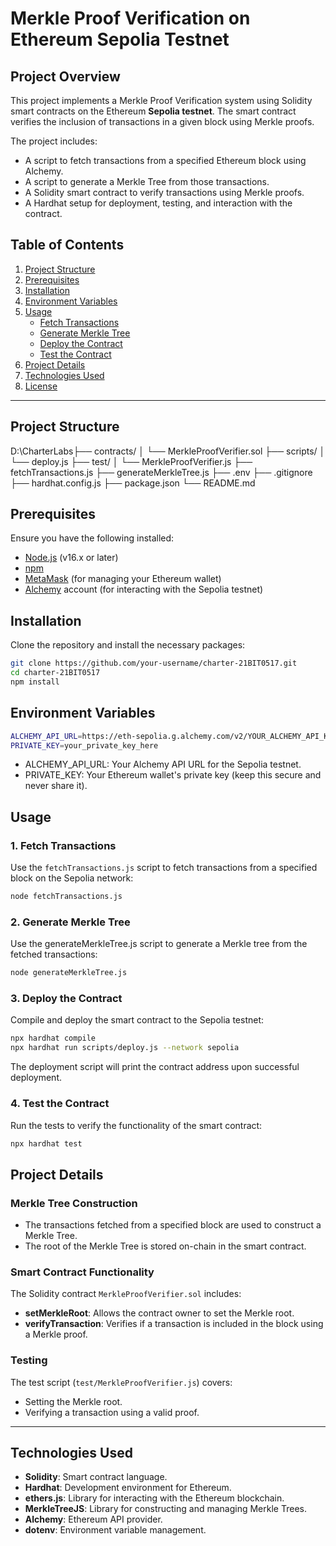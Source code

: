 # **Merkle Proof Verification on Ethereum Sepolia Testnet**

## **Project Overview**

This project implements a Merkle Proof Verification system using Solidity smart contracts on the Ethereum **Sepolia testnet**. The smart contract verifies the inclusion of transactions in a given block using Merkle proofs.

The project includes:

- A script to fetch transactions from a specified Ethereum block using Alchemy.
- A script to generate a Merkle Tree from those transactions.
- A Solidity smart contract to verify transactions using Merkle proofs.
- A Hardhat setup for deployment, testing, and interaction with the contract.

## **Table of Contents**

1. [Project Structure](#project-structure)
2. [Prerequisites](#prerequisites)
3. [Installation](#installation)
4. [Environment Variables](#environment-variables)
5. [Usage](#usage)
   - [Fetch Transactions](#fetch-transactions)
   - [Generate Merkle Tree](#generate-merkle-tree)
   - [Deploy the Contract](#deploy-the-contract)
   - [Test the Contract](#test-the-contract)
6. [Project Details](#project-details)
7. [Technologies Used](#technologies-used)
8. [License](#license)

---

## **Project Structure**

D:\CharterLabs├── contracts/
│ └── MerkleProofVerifier.sol
├── scripts/
│ └── deploy.js
├── test/
│ └── MerkleProofVerifier.js
├── fetchTransactions.js
├── generateMerkleTree.js
├── .env
├── .gitignore
├── hardhat.config.js
├── package.json
└── README.md

## **Prerequisites**

Ensure you have the following installed:

- [Node.js](https://nodejs.org/) (v16.x or later)
- [npm](https://www.npmjs.com/)
- [MetaMask](https://metamask.io/) (for managing your Ethereum wallet)
- [Alchemy](https://alchemy.com/) account (for interacting with the Sepolia testnet)

## **Installation**

Clone the repository and install the necessary packages:

```bash
git clone https://github.com/your-username/charter-21BIT0517.git
cd charter-21BIT0517
npm install
```

## **Environment Variables**

```bash
ALCHEMY_API_URL=https://eth-sepolia.g.alchemy.com/v2/YOUR_ALCHEMY_API_KEY
PRIVATE_KEY=your_private_key_here
```

- ALCHEMY_API_URL: Your Alchemy API URL for the Sepolia testnet.
- PRIVATE_KEY: Your Ethereum wallet's private key (keep this secure and never share it).

## **Usage**

### **1. Fetch Transactions**

Use the `fetchTransactions.js` script to fetch transactions from a specified block on the Sepolia network:

```bash
node fetchTransactions.js
```

### **2. Generate Merkle Tree**

Use the generateMerkleTree.js script to generate a Merkle tree from the fetched transactions:

```bash
node generateMerkleTree.js
```

### **3. Deploy the Contract**

Compile and deploy the smart contract to the Sepolia testnet:

```bash
npx hardhat compile
npx hardhat run scripts/deploy.js --network sepolia
```

The deployment script will print the contract address upon successful deployment.

### **4. Test the Contract**

Run the tests to verify the functionality of the smart contract:

```bash
npx hardhat test
```

## **Project Details**

### **Merkle Tree Construction**

- The transactions fetched from a specified block are used to construct a Merkle Tree.
- The root of the Merkle Tree is stored on-chain in the smart contract.

### **Smart Contract Functionality**

The Solidity contract `MerkleProofVerifier.sol` includes:

- **setMerkleRoot**: Allows the contract owner to set the Merkle root.
- **verifyTransaction**: Verifies if a transaction is included in the block using a Merkle proof.

### **Testing**

The test script (`test/MerkleProofVerifier.js`) covers:

- Setting the Merkle root.
- Verifying a transaction using a valid proof.

---

## **Technologies Used**

- **Solidity**: Smart contract language.
- **Hardhat**: Development environment for Ethereum.
- **ethers.js**: Library for interacting with the Ethereum blockchain.
- **MerkleTreeJS**: Library for constructing and managing Merkle Trees.
- **Alchemy**: Ethereum API provider.
- **dotenv**: Environment variable management.
